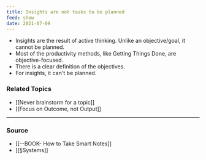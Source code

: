 ```yaml
---
title: Insights are not tasks to be planned
feed: show
date: 2021-07-09
---
```


- Insights are the result of active thinking. Unlike an objective/goal, it cannot be planned. 
- Most of the productivity methods, like Getting Things Done, are objective-focused. 
- There is a clear definition of the objectives. 
- For insights, it can't be planned.
	
### Related Topics
- [[Never brainstorm for a topic]]
- [[Focus on Outcome, not Output]]

--- 
### Source
- [[--BOOK- How to Take Smart Notes]]
- [[§Systems]]